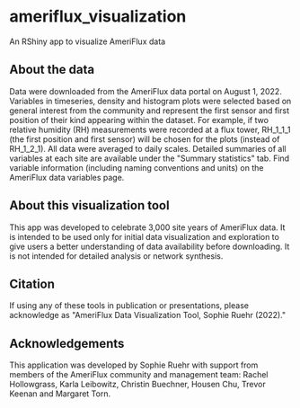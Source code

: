 # ameriflux_visualization
An RShiny app to visualize AmeriFlux data

## About the data
Data were downloaded from the AmeriFlux data portal on August 1, 2022. Variables in timeseries, density and histogram plots were selected based on general interest from the community and represent the first sensor and first position of their kind appearing within the dataset. For example, if two relative humidity (RH) measurements were recorded at a flux tower, RH_1_1_1 (the first position and first sensor) will be chosen for the plots (instead of RH_1_2_1). All data were averaged to daily scales. Detailed summaries of all variables at each site are available under the "Summary statistics" tab.
Find variable information (including naming conventions and units) on the AmeriFlux data variables page.

## About this visualization tool
This app was developed to celebrate 3,000 site years of AmeriFlux data. It is intended to be used only for initial data visualization and exploration to give users a better understanding of data availability before downloading. It is not intended for detailed analysis or network synthesis.

## Citation
If using any of these tools in publication or presentations, please acknowledge as "AmeriFlux Data Visualization Tool, Sophie Ruehr (2022)."

## Acknowledgements
This application was developed by Sophie Ruehr with support from members of the AmeriFlux community and management team: Rachel Hollowgrass, Karla Leibowitz, Christin Buechner, Housen Chu, Trevor Keenan and Margaret Torn.

